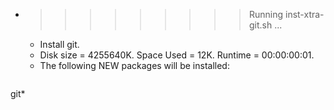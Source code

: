 * >>>>>>>>> Running inst-xtra-git.sh ...
  * Install git.
  * Disk size = 4255640K. Space Used = 12K. Runtime = 00:00:00:01.
  * The following NEW packages will be installed:
  ```bash
git*
  ```
